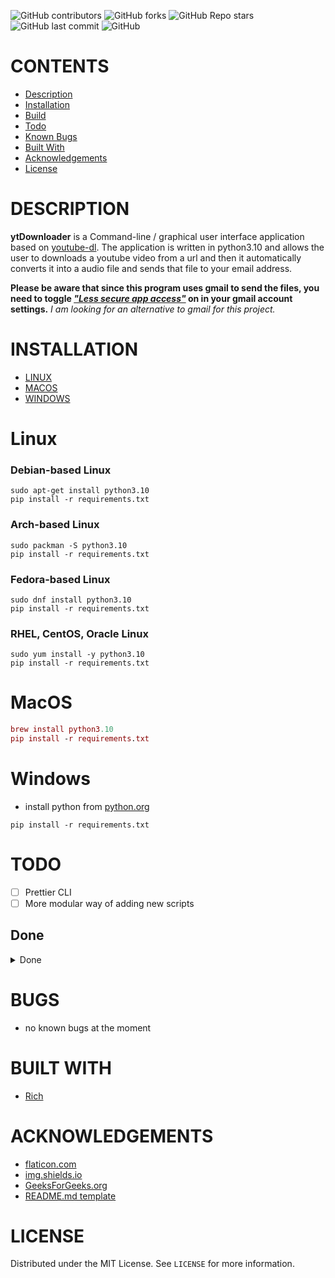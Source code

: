 <!-- Project Shields -->
![GitHub contributors](https://img.shields.io:/github/contributors/Tr4shL0rd/aktiedystenStonks?style=for-the-badge)
![GitHub forks](https://img.shields.io:/github/forks/Tr4shL0rd/aktiedystenStonks?style=for-the-badge)
![GitHub Repo stars](https://img.shields.io:/github/stars/Tr4shL0rd/aktiedystenStonks?style=for-the-badge)
![GitHub last commit](https://img.shields.io:/github/last-commit/Tr4shL0rd/aktiedystenStonks?style=for-the-badge)
![GitHub](https://img.shields.io:/github/license/Tr4shL0rd/aktiedystenStonks?style=for-the-badge)

# CONTENTS

-   [Description](#DESCRIPTION)
-   [Installation](#INSTALLATION)
-   [Build](#BUILD)
-   [Todo](#DOING)
-   [Known Bugs](#BUGS)
-   [Built With](#BUIlT-WITH)
-   [Acknowledgements](#ACKNOWLEDGEMENTS)
-   [License](#LICENSE)



# DESCRIPTION

**ytDownloader** is a Command-line / graphical user interface application based on [youtube-dl](https://github.com/ytdl-org/youtube-dl). The application is written in python3.10 and allows the user to downloads a youtube video from a url and then it automatically converts it into a audio file and sends that file to your email address.

**Please be aware that since this program uses gmail to send the files, you need to toggle *["Less secure app access"](https://support.google.com/accounts/answer/6010255?hl=en)* on in your gmail account settings.** *I am looking for an alternative to gmail for this project.*

# INSTALLATION

-   [LINUX](README.md#linux)
-   [MACOS](README.md#macOS)
-   [WINDOWS](README.md#Windows)

# Linux

### Debian-based Linux

```debian-linux
sudo apt-get install python3.10
pip install -r requirements.txt
```

### Arch-based Linux

```arch-linux
sudo packman -S python3.10
pip install -r requirements.txt
```

### Fedora-based Linux

```fedora-linux
sudo dnf install python3.10
pip install -r requirements.txt
```

### RHEL, CentOS, Oracle Linux

```rhel centos oracle Linux
sudo yum install -y python3.10
pip install -r requirements.txt
```

# MacOS

```mac
brew install python3.10
pip install -r requirements.txt
```

# Windows

-   install python from [python.org](https://www.python.org/downloads/)

```windows
pip install -r requirements.txt
```

# TODO

-   [ ] Prettier CLI
-   [ ] More modular way of adding new scripts 

<!--Table Of DONE-->
## Done  
<details>
<summary>Done</summary>
<li>
        
-   [✓] Better Comments
-   [✓] Code Clean up

</li>
</details>


# BUGS

* no known bugs at the moment

# BUILT WITH

-   [Rich](https://github.com/Textualize/rich)

# ACKNOWLEDGEMENTS

-   [flaticon.com](https://www.flaticon.com/)
-   [img.shields.io](https://img.shields.io/)
-   [GeeksForGeeks.org](https://www.geeksforgeeks.org/)
-   [README.md template](https://github.com/othneildrew/Best-README-Template)

# LICENSE

Distributed under the MIT License. See `LICENSE` for more information.
